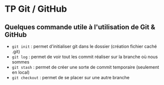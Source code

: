 # TP Git / GitHub

## Quelques commande utile à l'utilisation de Git & GitHub

* ```git init``` : permet d'initialiser git dans le dossier (création fichier caché .git)
* ```git log``` : permet de voir tout les commit réaliser sur la branche où nous sommes
* ```git stash``` : permet de créer une sorte de commit temporaire (seulement en local)
* ```git checkout``` : permet de se placer sur une autre branche 

